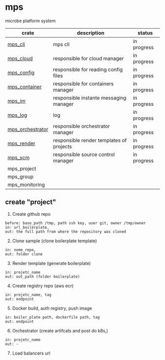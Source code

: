 # mps

microbe platform system

| crate                 | description                              | status        |
| -----------------     | ---------------------------------------- | ------------- |
| [mps_cli][0]          | mps cli                                  | in progress   |
| [mps_cloud][6]        | responsible for cloud manager            | in progress   |
| [mps_config][3]       | responsible for reading config files     | in progress   |
| [mps_container][4]    | responsible for containers manager       | in progress   |
| [mps_im][2]           | responsible instante messaging manager   | in progress   |
| [mps_log][7]           | log | in progress   |
| [mps_orchestrator][5] | responsible orchestrator manager         | in progress   |
| [mps_render][8]       | responsible render templates of projects | in progress   |
| [mps_scm][1]          | responsible source control manager       | in progress   |
| mps_project          | | |
| mps_group | | |
| mps_monitoring | | |

## create "project"

1. Create github repo
```
before: base_path /tmp, path ssh key, user git, owner /tmp/owner
in: url_boilerplate,
out: the full path from where the repository was cloned
```

2. Clone sample (clone boilerplate template)
```
in: nome_repo,
out: folder clone
```

3. Render template (generate boilerplate)
```
in: projetc_name
out: out_path (folder boilerplate)
```

4. Create registry repo (aws ecr)
```
in: projetc_name, tag
out: endpoint
```

5. Docker build, auth registry, push image
```
in: boiler_plate path, dockerfile path, tag
out: endpoint
```

6. Orchestrator (create artifcats and post do k8s,)
```
in: projetc_name
out: -
```

7. Load balancers url

[0]: ./crates/mps_cli/README.md
[1]: ./crates/mps_scm/README.md
[2]: ./crates/mps_im/README.md
[3]: ./crates/mps_config/README.md
[4]: ./crates/mps_container/README.md
[5]: ./crates/mps_orchestrator/README.md
[6]: ./crates/mps_cloud/README.md
[7]: ./crates/mps_render/README.md
[8]: ./crates/mps_log/README.md
